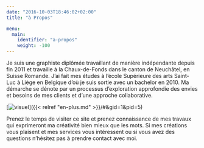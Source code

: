```yaml
---
date: "2016-10-03T18:46:02+02:00"
title: "à Propos"

menu:
  main:
    identifier: "a-propos"
    weight: -100
---
```


Je suis une graphiste diplômée travaillant de manière indépendante depuis fin 2011 et travaille à la Chaux-de-Fonds dans le canton de Neuchâtel, en Suisse Romande. J’ai fait mes études à l’école Supérieure des arts Saint-Luc à Liège en Belgique d’où je suis sortie avec un bachelor en 2010. Ma démarche se dénote par un processus d’exploration approfondie des envies et besoins de mes clients et d’une approche collaborative.

[![visuel](/img/visuel-1024x348.png)]({{< relref "en-plus.md" >}}/#&gid=1&pid=5)

Prenez le temps de visiter ce site et prenez connaissance de mes travaux qui exprimeront ma créativité bien mieux que les mots. Si mes créations vous plaisent et mes services vous intéressent ou si vous avez des questions n’hésitez pas à prendre contact avec moi.
